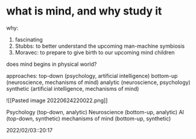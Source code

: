 
# what is mind, and why study it

why:
1. fascinating
2. Stubbs: to better understand the upcoming man-machine symbiosis
3. Moravec: to prepare to give birth to our upcoming mind children


does mind begins in physical world?

approaches:
top-down (psychology, artificial intelligence)
bottom-up (neuroscience, mechanisms of mind)
analytic (neuroscience, psychology)
synthetic (artificial intelligence, mechanisms of mind)

![[Pasted image 20220624220022.png]]


Psychology (top-down, analytic)
Neuroscience (bottom-up, analytic)
AI (top-down, synthetic)
mechanisms of mind (bottom-up, synthetic)


2022/02/03::20:17
